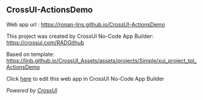 ## CrossUI-ActionsDemo
Web app url : https://ronan-lins.github.io/CrossUI-ActionsDemo

This project was created by CrossUI No-Code App Builder: https://crossui.com/RADGithub

Based on template: https://linb.github.io/CrossUI_Assets/assets/projects/Simple/xui_project_tpl_ActionsDemo

Click [here](https://crossui.com/RADGithub/#!from=github&owner=ronan-lins&repo=CrossUI-ActionsDemo) to edit this web app in CrossUI No-Code App Builder

<i>Powered by [CrossUI](https://crossui.com)</i>
